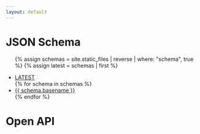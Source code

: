 ```yaml
---
layout: default
---
```


# JSON Schema
<ul>

{% assign schemas = site.static_files | reverse | where: "schema", true %}
{% assign latest = schemas | first %}
<li><a href="{{ latest.path }}">LATEST</a></li>
{% for schema in schemas %}
    <li><a href="{{ schema.path }}">{{ schema.basename }}</a></li>
{% endfor %}
</ul>

# Open API
<ul>

</ul>
